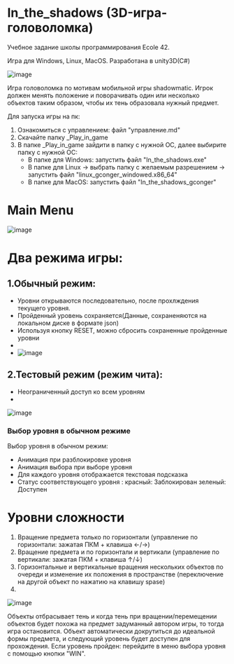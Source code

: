 # In_the_shadows (3D-игра-головоломка)
Учебное задание школы программирования Ecole 42.

Игра для Windows, Linux, MacOS. 
Разработана в unity3D(С#)

![image](https://user-images.githubusercontent.com/51932861/188352402-e4095242-5d89-4d3e-aef0-7c9cab6f94da.png)

Игра головоломка по мотивам мобильной игры shadowmatic. Игрок должен менять положение и поворачивать один или несколько объектов таким образом, чтобы их тень образовала нужный предмет.

Для запуска игры на пк:
1. Ознакомиться с управлением: файл "управление.md"
2. Скачайте папку _Play_in_game
3. В папке _Play_in_game зайдити в папку с нужной ОС, далее выбирите папку с нужной ОС:
   - В папке для Windows: запустить файл "In_the_shadows.exe"
   - В папке для Linux -> выбрать папку с желаемым разрешением -> запустить файл "linux_gconger_windowed.x86_64"
   - В папке для MacOS: запустить файл "In_the_shadows_gconger"

# Main Menu

![image](https://user-images.githubusercontent.com/51932861/188350755-334bb066-6fe4-4f9e-9e99-3aa0e6fcbfdc.png)

# Два режима игры:
 ## 1.Обычный режим:
 - Уровни открываются последовательно, после прохлждения текущего уровня.
 - Пройденный уровень сохраняется(Данные, сохраненяются на локальном диске в формате json)
 - Используя кнопку RESET, можно сбросить сохраненные пройденные уровни
 - 
 - ![image](https://user-images.githubusercontent.com/51932861/188350858-5f747168-c13d-4f4b-aee6-564d25d5249c.png)

 ## 2.Тестовый режим (режим чита):
 - Неограниченный доступ ко всем уровням
 - 
![image](https://user-images.githubusercontent.com/51932861/188354351-84ee2698-89b1-4e83-a3d6-f8811905b038.png)

### Выбор уровня в обычном режиме
Выбор уровня в обычном режим:
 - Анимация при разблокировке уровня
 - Анимация выбора при выборе уровня
 - Для каждого уровня отображается текстовая подсказка
 - Статус соответствующего уровня :
      красный: Заблокирован
      зеленый: Доступен

# Уровни сложности
 1. Вращение предмета только по горизонтали (управление по горизонтали: зажатая ПКМ + клавиша ←/→)
 2. Вращение предмета и по горизонтали и вертикали (управление по вертикали: зажатая ПКМ +  клавиша ↑/↓)
 3. Горизонтальные и вертикальные вращения нескольких объектов по очереди и изменение их положения в пространстве (переключение на другой объект по нажатию на клавишу spase)
 4. 
![image](https://user-images.githubusercontent.com/51932861/188352887-32d14099-d094-4ac7-aba7-0247ef8b6dc0.png)

Объекты отбрасывает тень и когда тень при вращении/перемещении объектов будет похожа на предмет задуманный автором игры, то тогда игра остановится. Объект автоматически докрутиться до идеальной формы предмета, и следующий уровень будет доступен для прохождения. Если уровень пройден: перейдите в меню выбора уровня с помощью кнопки "WIN".
